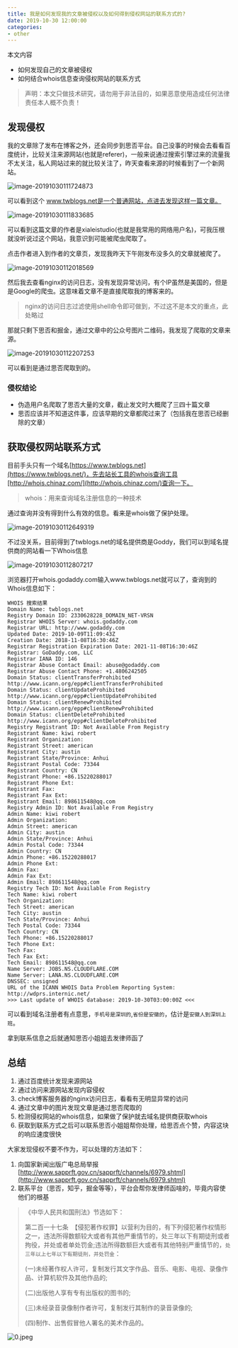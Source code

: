 ```yaml
---
title: 我是如何发现我的文章被侵权以及如何得到侵权网站的联系方式的?
date: 2019-10-30 12:00:00
categories:
- other
---
```


本文内容

+ 如何发现自己的文章被侵权
+ 如何结合whois信息查询侵权网站的联系方式

> 声明：本文只做技术研究，请勿用于非法目的，如果恶意使用造成任何法律责任本人概不负责！

## 发现侵权

我的文章除了发布在博客之外，还会同步到思否平台。自己没事的时候会去看看百度统计，比较关注来源网站(也就是referer)，一般来说通过搜索引擎过来的流量我不太关注，私人网站过来的就比较关注了，昨天查看来源的时候看到了一个新网站。

![image-20191030111724873](https://static.ddhigh.com/blog/2019-10-30-034117.png)

可以看到这个 www.twblogs.net是一个普通网站，点进去发现这样一篇文章。

![image-20191030111833685](https://static.ddhigh.com/blog/2019-10-30-031835.png)

可以看到这篇文章的作者是xialeistudio(也就是我常用的网络用户名)，可我压根就没听说过这个网站，我意识到可能被爬虫爬取了。

点击作者进入到作者的文章页，发现我昨天下午刚发布没多久的文章就被爬了。

![image-20191030112018569](https://static.ddhigh.com/blog/2019-10-30-032027.png)

然后我去查看nginx的访问日志，没有发现异常访问，有个IP虽然是美国的，但是是Google的爬虫。这意味着文章不是直接爬取我的博客来的。

> nginx的访问日志过滤使用shell命令即可做到，不过这不是本文的重点，此处略过

那就只剩下思否和掘金，通过文章中的公众号图片二维码，我发现了爬取的文章来源。

![image-20191030112207253](https://static.ddhigh.com/blog/2019-10-30-032208.png)

可以看到是通过思否爬取到的。

### 侵权结论

+ 伪造用户名爬取了思否大量的文章，截止发文时大概爬了三四十篇文章
+ 思否应该并不知道这件事，应该早期的文章都爬过来了（包括我在思否已经删除的文章）

## 获取侵权网站联系方式

目前手头只有一个域名[https://www.twblogs.net](https://www.twblogs.net/)，先去站长工具的whois查询工具[http://whois.chinaz.com/](http://whois.chinaz.com/)查询一下。

> whois：用来查询域名注册信息的一种技术

通过查询并没有得到什么有效的信息。看来是whois做了保护处理。

![image-20191030112649319](https://static.ddhigh.com/blog/2019-10-30-032650.png)

不过没关系，目前得到了twblogs.net的域名提供商是Goddy，我们可以到域名提供商的网站看一下Whois信息

![image-20191030112807217](https://static.ddhigh.com/blog/2019-10-30-032808.png)

浏览器打开whois.godaddy.com输入www.twblogs.net就可以了，查询到的Whois信息如下：

```
WHOIS 搜索结果
Domain Name: twblogs.net
Registry Domain ID: 2330628228_DOMAIN_NET-VRSN
Registrar WHOIS Server: whois.godaddy.com
Registrar URL: http://www.godaddy.com
Updated Date: 2019-10-09T11:09:43Z
Creation Date: 2018-11-08T16:30:46Z
Registrar Registration Expiration Date: 2021-11-08T16:30:46Z
Registrar: GoDaddy.com, LLC
Registrar IANA ID: 146
Registrar Abuse Contact Email: abuse@godaddy.com
Registrar Abuse Contact Phone: +1.4806242505
Domain Status: clientTransferProhibited http://www.icann.org/epp#clientTransferProhibited
Domain Status: clientUpdateProhibited http://www.icann.org/epp#clientUpdateProhibited
Domain Status: clientRenewProhibited http://www.icann.org/epp#clientRenewProhibited
Domain Status: clientDeleteProhibited http://www.icann.org/epp#clientDeleteProhibited
Registry Registrant ID: Not Available From Registry
Registrant Name: kiwi robert
Registrant Organization:
Registrant Street: american
Registrant City: austin
Registrant State/Province: Anhui
Registrant Postal Code: 73344
Registrant Country: CN
Registrant Phone: +86.15220288017
Registrant Phone Ext:
Registrant Fax:
Registrant Fax Ext:
Registrant Email: 898611548@qq.com
Registry Admin ID: Not Available From Registry
Admin Name: kiwi robert
Admin Organization:
Admin Street: american
Admin City: austin
Admin State/Province: Anhui
Admin Postal Code: 73344
Admin Country: CN
Admin Phone: +86.15220288017
Admin Phone Ext:
Admin Fax:
Admin Fax Ext:
Admin Email: 898611548@qq.com
Registry Tech ID: Not Available From Registry
Tech Name: kiwi robert
Tech Organization:
Tech Street: american
Tech City: austin
Tech State/Province: Anhui
Tech Postal Code: 73344
Tech Country: CN
Tech Phone: +86.15220288017
Tech Phone Ext:
Tech Fax:
Tech Fax Ext:
Tech Email: 898611548@qq.com
Name Server: JOBS.NS.CLOUDFLARE.COM
Name Server: LANA.NS.CLOUDFLARE.COM
DNSSEC: unsigned
URL of the ICANN WHOIS Data Problem Reporting System: http://wdprs.internic.net/
>>> Last update of WHOIS database: 2019-10-30T03:00:00Z <<<
```

可以看到域名注册者有点意思，`手机号是深圳的`,`省份是安徽的`，估计是`安徽人到深圳上班`。

拿到联系信息之后就通知思否小姐姐去发律师函了

## 总结

1. 通过百度统计发现来源网站
2. 通过访问来源网站发现内容侵权
3. check博客服务器的nginx访问日志，看看有无明显异常的访问
4. 通过文章中的图片发现文章是通过思否爬取的
5. 检测侵权网站的whois信息，如果做了保护就去域名提供商获取whois
6. 获取到联系方式之后可以联系思否小姐姐帮你处理，给思否点个赞，内容这块的响应速度很快

大家发现侵权不要不作为，可以处理的方法如下：

1. 向国家新闻出版广电总局举报[http://www.sapprft.gov.cn/sapprft/channels/6979.shtml](http://www.sapprft.gov.cn/sapprft/channels/6979.shtml)
2. 联系平台（思否，知乎，掘金等等），平台会帮你发律师函啥的，毕竟内容使他们的根基

> 《中华人民共和国刑法》节选如下：
>
> 第二百一十七条　【侵犯著作权罪】以营利为目的，有下列侵犯著作权情形之一，违法所得数额较大或者有其他严重情节的，处三年以下有期徒刑或者拘役，并处或者单处罚金;违法所得数额巨大或者有其他特别严重情节的，`处三年以上七年以下有期徒刑，并处罚金`：
>
> (一)未经著作权人许可，复制发行其文字作品、音乐、电影、电视、录像作品、计算机软件及其他作品的;
>
> (二)出版他人享有专有出版权的图书的;
>
> (三)未经录音录像制作者许可，复制发行其制作的录音录像的;
>
> (四)制作、出售假冒他人署名的美术作品的。

![0.jpeg](https://static.ddhigh.com/blog/2019-10-22-102654.jpg)